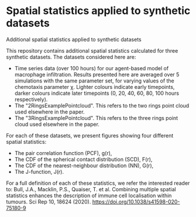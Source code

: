 # Spatial statistics applied to synthetic datasets
Additional spatial statistics applied to synthetic datasets

This repository contains additional spatial statistics calculated for three synthetic datasets. The datasets considered here are:

<ul>
  <li> Time series data (over 100 hours) for our agent-based model of macrophage infiltration. Results presented here are averaged over 5 simulations with the same parameter set, for varying values of the chemotaxis parameter &#x3C7;. Lighter colours indicate early timepoints, darker colours indicate later timepoints (0, 20, 40, 60, 80, 100 hours respectively).
  <li> The "2RingsExamplePointcloud". This refers to the two rings point cloud used elsewhere in the paper.
  <li> The "3RingsExamplePointcloud". This refers to the three rings point cloud used elsewhere in the paper.
</ul>
  
For each of these datasets, we present figures showing four different spatial statistics:
<ul>
  <li> The pair correlation function (PCF), g(r),
  <li> The CDF of the spherical contact distribution (SCD), F(r),
  <li> The CDF of the nearest-neighbour distribution (NN), G(r),
  <li> The J-function, J(r).
</ul>   
  
For a full definition of each of these statistics, we refer the interested reader to: Bull, J.A., Macklin, P.S., Quaiser, T. et al. Combining multiple spatial statistics enhances the description of immune cell localisation within tumours. Sci Rep 10, 18624 (2020). https://doi.org/10.1038/s41598-020-75180-9
